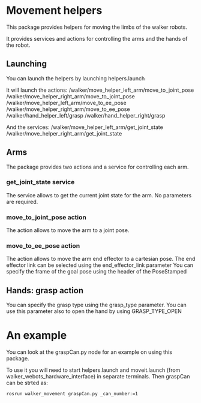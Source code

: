 # Movement helpers

This package provides helpers for moving the limbs of the walker robots.

It provides services and actions for controlling the arms and the hands of the robot.

## Launching
You can launch the helpers by launching helpers.launch

It will launch the actions:
/walker/move_helper_left_arm/move_to_joint_pose
/walker/move_helper_right_arm/move_to_joint_pose
/walker/move_helper_left_arm/move_to_ee_pose
/walker/move_helper_right_arm/move_to_ee_pose
/walker/hand_helper_left/grasp
/walker/hand_helper_right/grasp

And the services:
/walker/move_helper_left_arm/get_joint_state
/walker/move_helper_right_arm/get_joint_state

## Arms
The package provides two actions and a service for controlling each arm.

### get_joint_state service
The service allows to get the current joint state for the arm. No parameters are required.

### move_to_joint_pose action
The action allows to move the arm to a joint pose.


### move_to_ee_pose action
The action allows to move the arm end effector to a cartesian pose.
The end effector link can be selected using the end_effector_link parameter
You can specify the frame of the goal pose using the header of the PoseStamped

## Hands: grasp action
You can specify the grasp type using the grasp_type parameter. You can use this parameter
also to open the hand by using GRASP_TYPE_OPEN

# An example
You can look at the graspCan.py node for an example on using this package.

To use it you will need to start helpers.launch and moveit.launch (from walker_webots_hardware_interface) in separate terminals.
Then graspCan can be strted as:

```
rosrun walker_movement graspCan.py _can_number:=1
```

